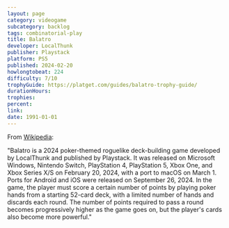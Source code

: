 ```yaml
---
layout: page
category: videogame
subcategory: backlog
tags: combinatorial-play
title: Balatro
developer: LocalThunk
publisher: Playstack
platform: PS5
published: 2024-02-20
howlongtobeat: 224
difficulty: 7/10
trophyGuide: https://platget.com/guides/balatro-trophy-guide/
durationHours:
trophies:
percent:
link:
date: 1991-01-01
---
```


From [Wikipedia](https://en.wikipedia.org/wiki/Balatro):

"Balatro is a 2024 poker-themed roguelike deck-building game developed by LocalThunk and published by Playstack. It was released on Microsoft Windows, Nintendo Switch, PlayStation 4, PlayStation 5, Xbox One, and Xbox Series X/S on February 20, 2024, with a port to macOS on March 1. Ports for Android and iOS were released on September 26, 2024. In the game, the player must score a certain number of points by playing poker hands from a starting 52-card deck, with a limited number of hands and discards each round. The number of points required to pass a round becomes progressively higher as the game goes on, but the player's cards also become more powerful."
